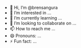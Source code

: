 - 👋 Hi, I’m @brensangura
- 👀 I’m interested in ...
- 🌱 I’m currently learning ...
- 💞️ I’m looking to collaborate on ...
- 📫 How to reach me ...
- 😄 Pronouns: ...
- ⚡ Fun fact: ...

<!---
brensangura/brensangura is a ✨ special ✨ repository because its `README.md` (this file) appears on your GitHub profile.
You can click the Preview link to take a look at your changes.
--->
